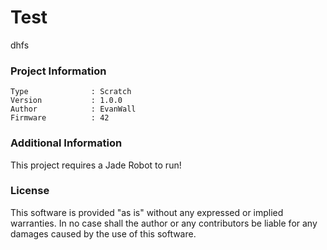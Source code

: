 Test
================

dhfs

### Project Information
```
Type              : Scratch
Version           : 1.0.0
Author            : EvanWall
Firmware          : 42
```

### Additional Information
This project requires a Jade Robot to run!

### License
This software is provided "as is" without any expressed or implied warranties.  In no case shall the author or any contributors be liable for any damages caused by the use of this software.

